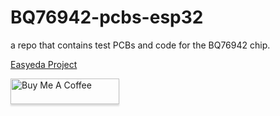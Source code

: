 # BQ76942-pcbs-esp32
a repo that contains test PCBs and code for the BQ76942 chip.

[Easyeda Project](https://easyeda.com/editor#id=f5f4d9792d09474ea4b0e3cc912bd76b|1c698f998313432a857b05c3b1bb7821)

<a href="https://www.buymeacoffee.com/georgmareku" target="_blank"><img src="https://www.buymeacoffee.com/assets/img/custom_images/orange_img.png" alt="Buy Me A Coffee" style="height: 41px !important;width: 174px !important;box-shadow: 0px 3px 2px 0px rgba(190, 190, 190, 0.5) !important;-webkit-box-shadow: 0px 3px 2px 0px rgba(190, 190, 190, 0.5) !important;" ></a>
